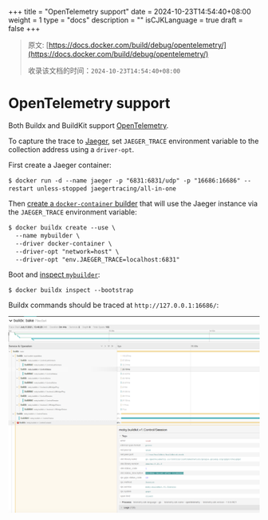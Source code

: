 +++
title = "OpenTelemetry support"
date = 2024-10-23T14:54:40+08:00
weight = 1
type = "docs"
description = ""
isCJKLanguage = true
draft = false
+++

> 原文: [https://docs.docker.com/build/debug/opentelemetry/](https://docs.docker.com/build/debug/opentelemetry/)
>
> 收录该文档的时间：`2024-10-23T14:54:40+08:00`

# OpenTelemetry support

Both Buildx and BuildKit support [OpenTelemetry](https://opentelemetry.io/).

To capture the trace to [Jaeger](https://github.com/jaegertracing/jaeger), set `JAEGER_TRACE` environment variable to the collection address using a `driver-opt`.

First create a Jaeger container:



```console
$ docker run -d --name jaeger -p "6831:6831/udp" -p "16686:16686" --restart unless-stopped jaegertracing/all-in-one
```

Then [create a `docker-container` builder](https://docs.docker.com/build/builders/drivers/docker-container/) that will use the Jaeger instance via the `JAEGER_TRACE` environment variable:



```console
$ docker buildx create --use \
  --name mybuilder \
  --driver docker-container \
  --driver-opt "network=host" \
  --driver-opt "env.JAEGER_TRACE=localhost:6831"
```

Boot and [inspect `mybuilder`](https://docs.docker.com/reference/cli/docker/buildx/inspect/):



```console
$ docker buildx inspect --bootstrap
```

Buildx commands should be traced at `http://127.0.0.1:16686/`:

![OpenTelemetry Buildx Bake](OpenTelemetrysupport_img/opentelemetry.png)
